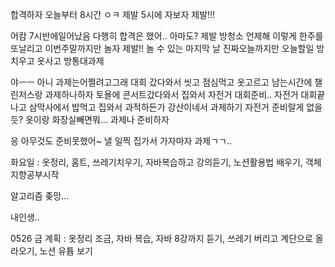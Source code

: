 합격하자
오늘부터 8시간
ㅇㅋ
제발 5시에 자보자 제발!!!

어캄 7시반에일어났음
다행히 합격은 했어.. 아마도?
제발 방청소
언제해
이렇게 한주를 또날리고
이번주말까지만 놀자 제발!!
놀 수 있는 마지막 날
진짜오늘까지만
오늘할일 방치우고 옷사고 방통대과제


야ㅡㅡ
아니 과제는어쩔려고그래
대회 갔다와서 씻고 점심먹고 옷고르고 남는시간에 챌린저스랑 과제하나하자
토욜에 콘서트갔다와서 집와서 자전거 대회준비.. 
자전거 대회끝나고 삼막사에서 밥먹고 집와서 과적하든가 강산이네서 과제하기
자전거 준비랄게 없을듯? 옷이랑 화장실빼면뭐...
과제나 준비하자

응 아무것도 준비못했어~
낼 일찍 집가서 가자마자 과제ㄱㄱ..

화요일 : 옷정리, 홈트, 쓰레기치우기, 자바복습하고 강의듣기, 노션활용법 배우기, 객체지향공부시작

알고리즘 좆망...

내인생..

0526 금 계획 : 옷정리 조금, 자바 복습, 자바 8강까지 듣기, 쓰레기 버리고 계단으로 올라오기, 노션 유튭 보기

